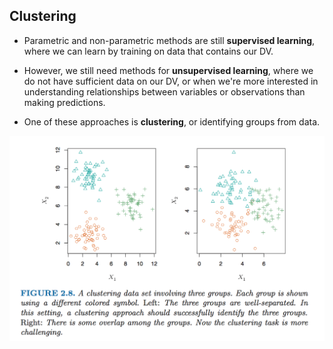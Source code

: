 ## Clustering

* Parametric and non-parametric methods are still **supervised learning**, where we can learn by training on data that contains our DV.

* However, we still need methods for **unsupervised learning**, where we do not have sufficient data on our DV, or when we're more interested in understanding relationships between variables or observations than making predictions.

* One of these approaches is **clustering**, or identifying groups from data.

![](../images/clustering.png)

